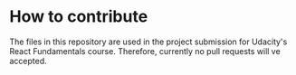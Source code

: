 # How to contribute

The files in this repository are used in the project submission for Udacity's React Fundamentals course. Therefore, currently no pull requests will ve accepted.
